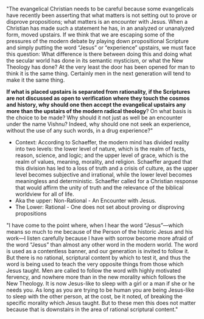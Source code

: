 "The evangelical Christian needs to be careful because some evangelicals have recently been asserting that what matters is not setting out to prove or disprove propositions; what matters is an encounter with Jesus. When a Christian has made such a statement he has, in an analyzed or unanalyzed form, moved upstairs. If we think that we are escaping some of the pressures of the modern debate by playing down propositional Scripture and simply putting the word “Jesus” or “experience” upstairs, we must face this question: What difference is there between doing this and doing what the secular world has done in its semantic mysticism, or what the New Theology has done? At the very least the door has been opened for man to think it is the same thing. Certainly men in the next generation will tend to make it the same thing.

**If what is placed upstairs is separated from rationality, if the Scriptures are not discussed as open to verification where they touch the cosmos and history, why should one then accept the evangelical upstairs any more than the upstairs of the modern radical theology**? On what basis is the choice to be made? Why should it not just as well be an encounter under the name Vishnu? Indeed, why should one not seek an experience, without the use of any such words, in a drug experience?" 
- Context: According to Schaeffer, the modern mind has divided reality into two levels: the lower level of nature, which is the realm of facts, reason, science, and logic; and the upper level of grace, which is the realm of values, meaning, morality, and religion. Schaeffer argued that this division has led to a loss of truth and a crisis of culture, as the upper level becomes subjective and irrational, while the lower level becomes meaningless and deterministic. Schaeffer called for a Christian response that would affirm the unity of truth and the relevance of the biblical worldview for all of life.
- Aka the upper: Non-Rational - An Encounter with Jesus.
- The Lower: Rational - One does not set about proving or disproving propositions 

"I have come to the point where, when I hear the word “Jesus”—which means so much to me because of the Person of the historic Jesus and his work—I listen carefully because I have with sorrow become more afraid of the word “Jesus” than almost any other word in the modern world. The word is used as a contentless banner, and our generation is invited to follow it. But there is no rational, scriptural content by which to test it, and thus the word is being used to teach the very opposite things from those which Jesus taught. Men are called to follow the word with highly motivated fervency, and nowhere more than in the new morality which follows the New Theology. It is now Jesus-like to sleep with a girl or a man if she or he needs you. As long as you are trying to be human you are being Jesus-like to sleep with the other person, at the cost, be it noted, of breaking the specific morality which Jesus taught. But to these men this does not matter because that is downstairs in the area of rational scriptural content."